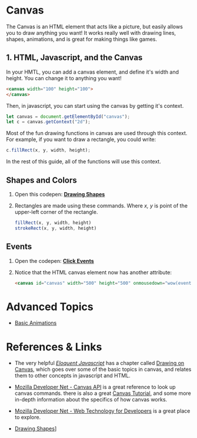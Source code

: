 # Canvas

The Canvas is an HTML element that acts like a picture, but easily allows you 
to draw anything you want!  It works really well with drawing lines, shapes,
animations, and is great for making things like games.

## 1. HTML, Javascript, and the Canvas

In your HMTL, you can add a canvas element, and define it's width and height.
You can change it to anything you want!

~~~html
<canvas width="100" height="100">
</canvas>
~~~

Then, in javascript, you can start using the canvas by getting it's context.

~~~js
let canvas = document.getElementById("canvas");
let c = canvas.getContext("2d");
~~~

Most of the fun drawing functions in canvas are used through this context.
For example, if you want to draw a rectangle, you could write:

~~~js
c.fillRect(x, y, width, height);
~~~

In the rest of this guide, all of the functions will use this context.





## Shapes and Colors

1.  Open this codepen: **[Drawing Shapes](https://codepen.io/fractalbach/pen/gzLZoQ?editors=0010#0)**

2.  Rectangles are made using these commands.  Where *x, y* is point of the 
    upper-left corner of the rectangle.

    ~~~js
    fillRect(x, y, width, height)
    strokeRect(x, y, width, height)
    ~~~

## Events

1.  Open the codepen: **[Click Events](https://codepen.io/fractalbach/pen/gzLZoQ?editors=1111)**

2.  Notice that the HTML canvas element now has another attribute:

    ~~~html
    <canvas id="canvas" width="500" height="500" onmousedown="wow(event);">
    ~~~    


# Advanced Topics

-  [Basic Animations](https://developer.mozilla.org/en-US/docs/Web/API/Canvas_API/Tutorial/Basic_animations)


# References & Links

-   The very helpful [*Eloquent Javascript*](http://eloquentjavascript.net)
    has a chapter called [Drawing on Canvas](http://eloquentjavascript.net/17_canvas.html),
    which goes over some of the basic topics in canvas, 
    and relates them to other concepts in javascript and HTML.


-   [Mozilla Developer Net - Canvas API](https://developer.mozilla.org/en-US/docs/Web/API/Canvas_API)
    is a great reference to look up canvas commands.  there is also a great [Canvas Tutorial](https://developer.mozilla.org/en-US/docs/Web/API/Canvas_API/Tutorial/), and some more
    in-depth information about the specifics of how canvas works.


-   [Mozilla Developer Net - Web Technology for Developers](https://developer.mozilla.org/en-US/docs/Web)
    is a great place to explore.


-   [Drawing Shapes](https://developer.mozilla.org/en-US/docs/Web/API/Canvas_API/Tutorial/Drawing_shapes)]


